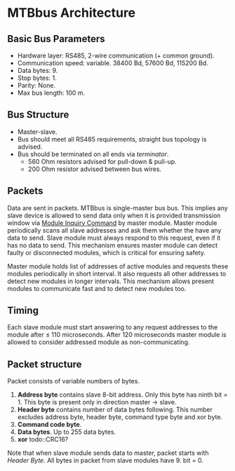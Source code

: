 MTBbus Architecture
===================

## Basic Bus Parameters

* Hardware layer: RS485, 2-wire communication (+ common ground).
* Communication speed: variable. 38400 Bd, 57600 Bd, 115200 Bd.
* Data bytes: 9.
* Stop bytes: 1.
* Parity: None.
* Max bus length: 100 m.

## Bus Structure

* Master-slave.
* Bus should meet all RS485 requirements, straight bus topology is advised.
* Bus should be terminated on all ends via *terminator*.
  - 560 Ohm resistors advised for pull-down & pull-up.
  - 200 Ohm resistor advised between bus wires.

## Packets

Data are sent in packets. MTBbus is single-master bus bus. This implies any
slave device is allowed to send data only when it is provided transmission
window via [Module Inquiry Command](commands.md#mosi-module-inquiery) by master
module. Master module periodically scans all slave addresses and ask them
whether the have any data to send. Slave module must always respond to this
request, even if it has no data to send. This mechanism ensures master module
can detect faulty or disconnected modules, which is critical for ensuring
safety.

Master module holds list of addresses of active modules and requests these
modules periodically in short interval. It also requests all other addresses
to detect new modules in longer intervals. This mechanism allows present modules
to communicate fast and to detect new modules too.

## Timing

Each slave module must start answering to any request addresses to the module
after ≤ 110 microseconds. After 120 microseconds master module is allowed to
consider addressed module as non-communicating.

## Packet structure

Packet consists of variable numbers of bytes.

1. **Address byte** contains slave 8-bit address. Only this byte has ninth
   bit = 1. This byte is present only in direction master → slave.
2. **Header byte** contains number of data bytes following. This number
   excludes address byte, header byte, command type byte and xor byte.
3. **Command code byte**.
4. **Data bytes**. Up to 255 data bytes.
5. **xor** todo::CRC16?

Note that when slave module sends data to master, packet starts with *Header
Byte*. All bytes in packet from slave modules have 9. bit = 0.
